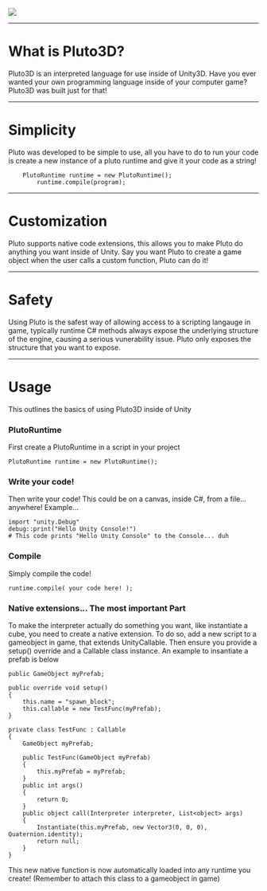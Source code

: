 ![](https://i.imgur.com/jccT97C.png)

***
# What is Pluto3D?
Pluto3D is an interpreted language for use inside of Unity3D. Have you ever wanted your own programming language inside of your computer game? Pluto3D was built just for that!

***

# Simplicity
Pluto was developed to be simple to use, all you have to do to run your code is create a new instance of a pluto runtime and give it your code as a string!

	    PlutoRuntime runtime = new PlutoRuntime();
            runtime.compile(program);

***

# Customization
Pluto supports native code extensions, this allows you to make Pluto do anything you want inside of Unity. Say you want Pluto to create a game object when the user calls a custom function, Pluto can do it!

***

# Safety
Using Pluto is the safest way of allowing access to a scripting langauge in game, typically runtime C# methods always expose the underlying structure of the engine, causing a serious vunerability issue. Pluto only exposes the structure that you want to expose.

***

# Usage
This outlines the basics of using Pluto3D inside of Unity

### PlutoRuntime
First create a PlutoRuntime in a script in your project

	PlutoRuntime runtime = new PlutoRuntime();

### Write your code!
Then write your code! This could be on a canvas, inside C#, from a file... anywhere! Example...

	import "unity.Debug"
	debug::print("Hello Unity Console!")
	# This code prints "Hello Unity Console" to the Console... duh

### Compile
Simply compile the code!

	runtime.compile( your code here! );

### Native extensions... The most important Part
To make the interpreter actually do something you want, like instantiate a cube, you need to create a native extension. To do so, add a new script to a gameobject in game, that extends UnityCallable. Then ensure you provide a setup() override and a Callable class instance. An example to insantiate a prefab is below

    public GameObject myPrefab;

    public override void setup()
    {
        this.name = "spawn_block";
        this.callable = new TestFunc(myPrefab);
    }

    private class TestFunc : Callable
    {
        GameObject myPrefab;

        public TestFunc(GameObject myPrefab)
        {
            this.myPrefab = myPrefab;
        }
        public int args()
        {
            return 0;
        }
        public object call(Interpreter interpreter, List<object> args)
        {
            Instantiate(this.myPrefab, new Vector3(0, 0, 0), Quaternion.identity);
            return null;
        }
    }

This new native function is now automatically loaded into any runtime you create! (Remember to attach this class to a gameobject in game)
